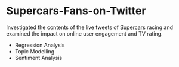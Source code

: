 # Supercars-Fans-on-Twitter
Investigated the contents of the live tweets of [Supercars](https://www.supercars.com/) racing and examined the impact on online user engagement and TV rating.
- Regression Analysis
- Topic Modelling
- Sentiment Analysis
